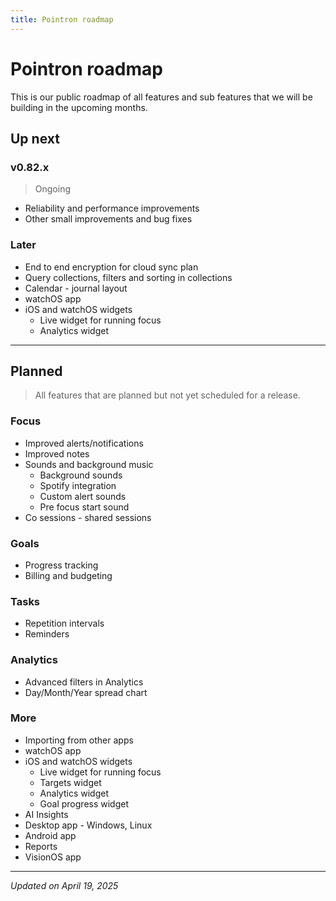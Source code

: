 ```yaml
---
title: Pointron roadmap
---
```

# Pointron roadmap
This is our public roadmap of all features and sub features that we will be building in the upcoming months.

## Up next

### v0.82.x
> Ongoing
- Reliability and performance improvements
- Other small improvements and bug fixes


### Later
* End to end encryption for cloud sync plan
* Query collections, filters and sorting in collections
* Calendar - journal layout
* watchOS app
* iOS and watchOS widgets
  - Live widget for running focus
  - Analytics widget


---
## Planned
> All features that are planned but not yet scheduled for a release.

### Focus
- Improved alerts/notifications
- Improved notes
- Sounds and background music
  - Background sounds
  - Spotify integration
  - Custom alert sounds
  - Pre focus start sound
- Co sessions - shared sessions

### Goals
- Progress tracking
- Billing and budgeting

### Tasks
- Repetition intervals
- Reminders

### Analytics
- Advanced filters in Analytics
- Day/Month/Year spread chart


### More
- Importing from other apps
- watchOS app
- iOS and watchOS widgets
  - Live widget for running focus
  - Targets widget
  - Analytics widget
  - Goal progress widget
- AI Insights
- Desktop app - Windows, Linux
- Android app
- Reports
- VisionOS app

---
*Updated on April 19, 2025*